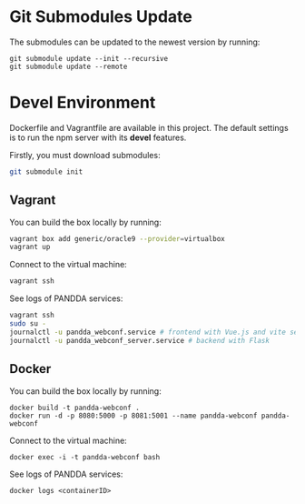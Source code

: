 # Git Submodules Update

The submodules can be updated to the newest version by running:
```
git submodule update --init --recursive
git submodule update --remote
```

# Devel Environment

Dockerfile and Vagrantfile are available in this project. The default settings is to run the npm server with its **devel** features.

Firstly, you must download submodules:
```bash
git submodule init
```

## Vagrant

You can build the box locally by running:
```bash
vagrant box add generic/oracle9 --provider=virtualbox
vagrant up
```

Connect to the virtual machine:
```bash
vagrant ssh
```

See logs of PANDDA services:
```bash
vagrant ssh
sudo su -
journalctl -u pandda_webconf.service # frontend with Vue.js and vite server
journalctl -u pandda_webconf_server.service # backend with Flask
```

## Docker
You can build the box locally by running:
```
docker build -t pandda-webconf .
docker run -d -p 8080:5000 -p 8081:5001 --name pandda-webconf pandda-webconf
```

Connect to the virtual machine:
```
docker exec -i -t pandda-webconf bash
```

See logs of PANDDA services:
```
docker logs <containerID>
```
